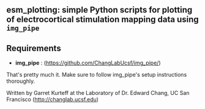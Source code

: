 ## esm_plotting: simple Python scripts for plotting of electrocortical stimulation mapping data using `img_pipe` ##

## Requirements ##
* __img_pipe__ : (https://github.com/ChangLabUcsf/img_pipe/)

That's pretty much it. Make sure to follow img_pipe's setup instructions thoroughly.

Written by Garret Kurteff at the Laboratory of Dr. Edward Chang, UC San Francisco (http://changlab.ucsf.edu)